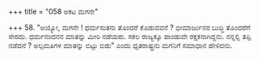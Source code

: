 +++
title = "058 ಅಕಟ ಮಗನೇ"

+++
58. "ಅಯ್ಯೋ, ಮಗನೇ ! ಧರ್ಮಸುತನು ತೊಂದರೆ ಕೊಡುವವನೆ ? ಭೀಮಾರ್ಜುನರ ಬುದ್ಧಿ ತೊಂದರೆಗೆ ಸೇರದು. ಧರ್ಮನಂದನನ ಮಾತನ್ನು ಮೀರಿ ನಡೆಯರು. ಸಕಲ ರಾಜ್ಯಕ್ಕೂ ಪಾಂಡುವೇ ರಕ್ಷಕನಾಗಿದ್ದನು. ನನ್ನಲ್ಲಿ ತಪ್ಪಿ ನಡೆದನೆ ? ಅಲ್ಪಮತಿಗಳ ಮಾತನ್ನು ಬಿಟ್ಟು ಬಿಡು" ಎಂದು ಧೃತರಾಷ್ಟ್ರನು ಮಗನಿಗೆ ಸಮಾಧಾನ ಹೇಳಿದನು.